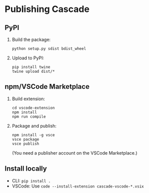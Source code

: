 # Publishing Cascade

## PyPI

1. Build the package:
   ```
   python setup.py sdist bdist_wheel
   ```
2. Upload to PyPI:
   ```
   pip install twine
   twine upload dist/*
   ```

## npm/VSCode Marketplace

1. Build extension:
   ```
   cd vscode-extension
   npm install
   npm run compile
   ```
2. Package and publish:
   ```
   npm install -g vsce
   vsce package
   vsce publish
   ```
   (You need a publisher account on the VSCode Marketplace.)

## Install locally

- CLI: `pip install .`
- VSCode: Use `code --install-extension cascade-vscode-*.vsix`